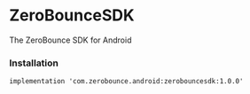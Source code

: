 # ZeroBounceSDK
The ZeroBounce SDK for Android


### Installation
```implementation 'com.zerobounce.android:zerobouncesdk:1.0.0'```